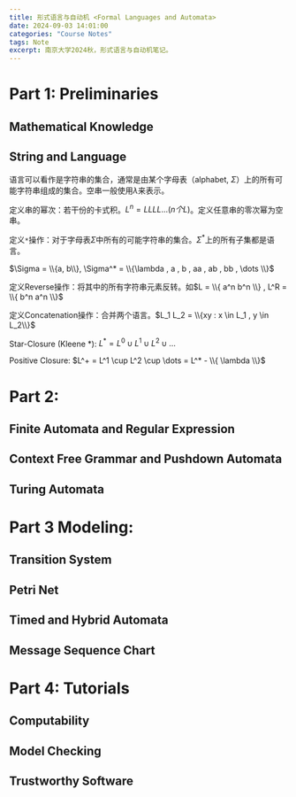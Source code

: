 ```yaml
---
title: 形式语言与自动机 <Formal Languages and Automata>
date: 2024-09-03 14:01:00
categories: "Course Notes"
tags: Note
excerpt: 南京大学2024秋，形式语言与自动机笔记。
---
```


# Part 1: Preliminaries
## Mathematical Knowledge
## String and Language

语言可以看作是字符串的集合，通常是由某个字母表（alphabet, $\Sigma$）上的所有可能字符串组成的集合。空串一般使用$\lambda$来表示。

定义串的幂次：若干份的卡式积。$L^n = LLLL... (n个L)$。定义任意串的零次幂为空串。

定义`*`操作：对于字母表$\Sigma$中所有的可能字符串的集合。$\Sigma^*$上的所有子集都是语言。

$\Sigma = \\{a, b\\}, \Sigma^* = \\{\lambda , a , b , aa , ab , bb , \dots \\}$

定义Reverse操作：将其中的所有字符串元素反转。如$L = \\{ a^n b^n \\} , L^R = \\{ b^n a^n \\}$

定义Concatenation操作：合并两个语言。$L_1 L_2 = \\{xy : x \in L_1 , y \in L_2\\}$

Star-Closure (Kleene \*):  $L^* = L^0 \cup L^1 \cup L^2 \cup \dots$

Positive Closure: $L^+ = L^1 \cup L^2 \cup \dots = L^* - \\{ \lambda \\}$

# Part 2:
## Finite Automata and Regular Expression
## Context Free Grammar and Pushdown Automata
## Turing Automata

# Part 3 Modeling:
## Transition System
## Petri Net
## Timed and Hybrid Automata
## Message Sequence Chart

# Part 4: Tutorials
## Computability
## Model Checking
## Trustworthy Software